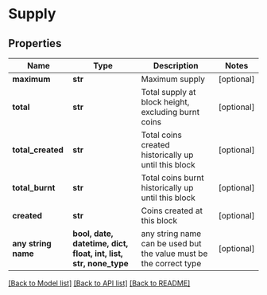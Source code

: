 # Supply


## Properties
Name | Type | Description | Notes
------------ | ------------- | ------------- | -------------
**maximum** | **str** | Maximum supply | [optional] 
**total** | **str** | Total supply at block height, excluding burnt coins | [optional] 
**total_created** | **str** | Total coins created historically up until this block | [optional] 
**total_burnt** | **str** | Total coins burnt historically up until this block | [optional] 
**created** | **str** | Coins created at this block | [optional] 
**any string name** | **bool, date, datetime, dict, float, int, list, str, none_type** | any string name can be used but the value must be the correct type | [optional]

[[Back to Model list]](../README.md#documentation-for-models) [[Back to API list]](../README.md#documentation-for-api-endpoints) [[Back to README]](../README.md)


